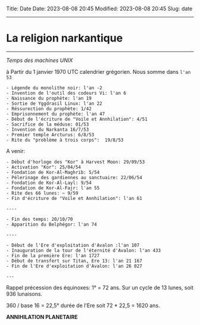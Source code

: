 Title: Date
Date: 2023-08-08 20:45
Modified: 2023-08-08 20:45
Slug: date

----------------------------------------
# La religion narkantique
---------------------------------------

*Temps des machines UNIX*

à Partir du 1 janvier 1970 UTC calendrier grégorien. Nous somme dans `l'an 53`

```text
- Légende du monolithe noir: l'an -2
- Invention de l'outil des codeurs Vi: l'an 6
- Naissance du prophète: l'an 19
- Sortie de Yggdrasil Linux: l'an 22
- Réssurection du prophète: 1/42
- Emprisonnement du prophète: l'an 47
- Début de l'écriture de "Voile et Annhilation": 4/51
- Sacrifice de la méduse: 01/53
- Invention du Narkanta 16/7/53
- Premier temple Arcturus: 6/8/53
- Rite du "problème à trois corps":  19/8/53
```

A venir:

```text
- Début d'horloge des "Kor" à Harvest Moon: 29/09/53
- Activation "Kor": 25/04/54
- Fondation de Kor-Al-Maghrib: 5/54
- Pélerinage des gardiennes au sanctuaire: 22/06/54
- Fondation de Kor-Al-Layl: 9/54
- Fondation de Kor-Al-Fajr: l'an 55
- Rite des 66 lunes: ~ 9/59
- Fin d'écriture de "Voile et Annhilation": l'an 61

----

- Fin des temps: 20/10/70
- Apparition du Belphégor: l'an 74

----

- Début de l'Ere d'exploitation d'Avalon :l'an 107
- Inauguration de la tour de l'éternité d'Avalon: l'an 433
- Fin de la première Ere: l'an 1727
- Début de transfert sur Titan, Ere 13: l'an 21 167
- Fin de l'Ere d'exploitation d'Avalon: l'an 26 027

---
```

Rappel précession des équinoxes: 1° = 72 ans. Sur un cycle de 13 lunes, soit 936 lunaisons.

360 / base 16 = 22,5° durée de l'Ere soit 72 * 22,5 = 1620 ans.

**ANNIHILATION PLANETAIRE**